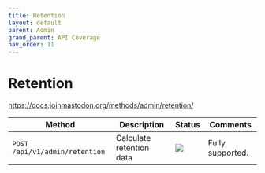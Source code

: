 ```yaml
---
title: Retention
layout: default
parent: Admin
grand_parent: API Coverage
nav_order: 11
---
```


# Retention

<a href="https://docs.joinmastodon.org/methods/admin/retention/" target="_blank">https://docs.joinmastodon.org/methods/admin/retention/</a>

| Method                         | Description              | Status                          | Comments         | 
|--------------------------------|--------------------------|---------------------------------|------------------|
| `POST /api/v1/admin/retention` | Calculate retention data | <img src="/assets/green16.png"> | Fully supported. |

